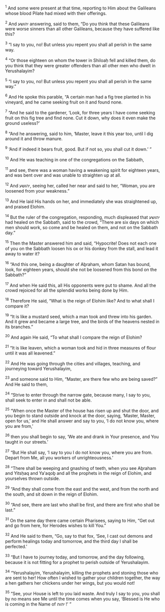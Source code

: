 <sup>1</sup> And some were present at that time, reporting to Him about the Galileans whose blood Pilate had mixed with their offerings.

<sup>2</sup> And יהושע answering, said to them, “Do you think that these Galileans were worse sinners than all other Galileans, because they have suffered like this?

<sup>3</sup> “I say to you, no! But unless you repent you shall all perish in the same way.

<sup>4</sup> “Or those eighteen on whom the tower in Shiloaḥ fell and killed them, do you think that they were greater offenders than all other men who dwelt in Yerushalayim?

<sup>5</sup> “I say to you, no! But unless you repent you shall all perish in the same way.”

<sup>6</sup> And He spoke this parable, “A certain man had a fig tree planted in his vineyard, and he came seeking fruit on it and found none.

<sup>7</sup> “And he said to the gardener, ‘Look, for three years I have come seeking fruit on this fig tree and find none. Cut it down, why does it even make the ground useless?’

<sup>8</sup> “And he answering, said to him, ‘Master, leave it this year too, until I dig around it and throw manure.

<sup>9</sup> ‘And if indeed it bears fruit, good. But if not so, you shall cut it down.’ ”

<sup>10</sup> And He was teaching in one of the congregations on the Sabbath,

<sup>11</sup> and see, there was a woman having a weakening spirit for eighteen years, and was bent over and was unable to straighten up at all.

<sup>12</sup> And יהושע, seeing her, called her near and said to her, “Woman, you are loosened from your weakness.”

<sup>13</sup> And He laid His hands on her, and immediately she was straightened up, and praised Elohim.

<sup>14</sup> But the ruler of the congregation, responding, much displeased that יהושע had healed on the Sabbath, said to the crowd, “There are six days on which men should work, so come and be healed on them, and not on the Sabbath day.”

<sup>15</sup> Then the Master answered him and said, “Hypocrite! Does not each one of you on the Sabbath loosen his ox or his donkey from the stall, and lead it away to water it?

<sup>16</sup> “And this one, being a daughter of Aḇraham, whom Satan has bound, look, for eighteen years, should she not be loosened from this bond on the Sabbath?”

<sup>17</sup> And when He said this, all His opponents were put to shame. And all the crowd rejoiced for all the splendid works being done by Him.

<sup>18</sup> Therefore He said, “What is the reign of Elohim like? And to what shall I compare it?

<sup>19</sup> “It is like a mustard seed, which a man took and threw into his garden. And it grew and became a large tree, and the birds of the heavens nested in its branches.”

<sup>20</sup> And again He said, “To what shall I compare the reign of Elohim?

<sup>21</sup> “It is like leaven, which a woman took and hid in three measures of flour until it was all leavened.”

<sup>22</sup> And He was going through the cities and villages, teaching, and journeying toward Yerushalayim,

<sup>23</sup> and someone said to Him, “Master, are there few who are being saved?” And He said to them,

<sup>24</sup> “Strive to enter through the narrow gate, because many, I say to you, shall seek to enter in and shall not be able.

<sup>25</sup> “When once the Master of the house has risen up and shut the door, and you begin to stand outside and knock at the door, saying, ‘Master, Master, open for us,’ and He shall answer and say to you, ‘I do not know you, where you are from,’

<sup>26</sup> then you shall begin to say, ‘We ate and drank in Your presence, and You taught in our streets.’

<sup>27</sup> “But He shall say, ‘I say to you I do not know you, where you are from. Depart from Me, all you workers of unrighteousness.’

<sup>28</sup> “There shall be weeping and gnashing of teeth, when you see Aḇraham and Yitsḥaq and Ya‛aqoḇ and all the prophets in the reign of Elohim, and yourselves thrown outside.

<sup>29</sup> “And they shall come from the east and the west, and from the north and the south, and sit down in the reign of Elohim.

<sup>30</sup> “And see, there are last who shall be first, and there are first who shall be last.”

<sup>31</sup> On the same day there came certain Pharisees, saying to Him, “Get out and go from here, for Herodes wishes to kill You.”

<sup>32</sup> And He said to them, “Go, say to that fox, ‘See, I cast out demons and perform healings today and tomorrow, and the third day I shall be perfected.’

<sup>33</sup> “But I have to journey today, and tomorrow, and the day following, because it is not fitting for a prophet to perish outside of Yerushalayim.

<sup>34</sup> “Yerushalayim, Yerushalayim, killing the prophets and stoning those who are sent to her! How often I wished to gather your children together, the way a hen gathers her chickens under her wings, but you would not!

<sup>35</sup> “See, your House is left to you laid waste. And truly I say to you, you shall by no means see Me until the time comes when you say, ‘Blessed is He who is coming in the Name of יהוה !’ ”


